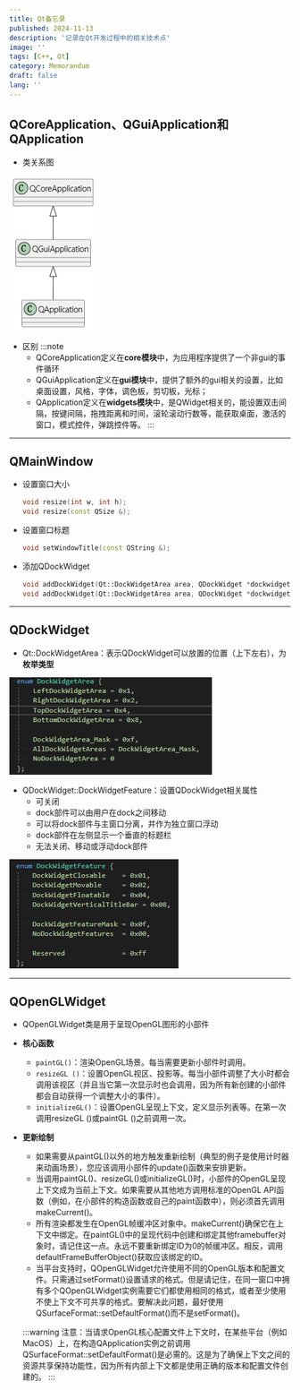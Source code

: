 ```yaml
---
title: Qt备忘录
published: 2024-11-13
description: '记录在Qt开发过程中的相关技术点'
image: ''
tags: [C++, Qt]
category: Memorandum
draft: false 
lang: ''
---
```

## QCoreApplication、QGuiApplication和QApplication

* 类关系图

![类关系图](./Qt备忘录/QApplication类图.png)

* 区别
  :::note
  * QCoreApplication定义在**core模块**中，为应用程序提供了一个非gui的事件循环
  * QGuiApplication定义在**gui模块**中，提供了额外的gui相关的设置，比如桌面设置，风格，字体，调色板，剪切板，光标；
  * QApplication定义在**widgets模块**中，是QWidget相关的，能设置双击间隔，按键间隔，拖拽距离和时间，滚轮滚动行数等，能获取桌面，激活的窗口，模式控件，弹跳控件等。
    :::

---

## QMainWindow

* 设置窗口大小

  ```c++
  void resize(int w, int h);
  void resize(const QSize &);
  ```

* 设置窗口标题

  ```c++
  void setWindowTitle(const QString &);
  ```

* 添加QDockWidget

  ```c++
  void addDockWidget(Qt::DockWidgetArea area, QDockWidget *dockwidget);
  void addDockWidget(Qt::DockWidgetArea area, QDockWidget *dockwidget, Qt::Orientation orientation);
  ```

---

## QDockWidget

* Qt::DockWidgetArea：表示QDockWidget可以放置的位置（上下左右），为**枚举类型**

![Qt::DockWidgetArea定义](./Qt备忘录/Qt.DockWidgetArea.png)

* QDockWidget::DockWidgetFeature：设置QDockWidget相关属性
  * 可关闭
  * dock部件可以由用户在dock之间移动
  * 可以将dock部件与主窗口分离，并作为独立窗口浮动
  * dock部件在左侧显示一个垂直的标题栏
  * 无法关闭、移动或浮动dock部件

![QDockWidget::DockWidgetFeature定义](./Qt备忘录/QDockWidget.DockWidgetFeature.png)

---

## QOpenGLWidget

* QOpenGLWidget类是用于呈现OpenGL图形的小部件
* **核心函数**
  * `paintGL()`：渲染OpenGL场景。每当需要更新小部件时调用。
  * `resizeGL ()`：设置OpenGL视区、投影等。每当小部件调整了大小时都会调用该视区（并且当它第一次显示时也会调用，因为所有新创建的小部件都会自动获得一个调整大小的事件）。
  * `initializeGL()`：设置OpenGL呈现上下文，定义显示列表等。在第一次调用resizeGL ()或paintGL ()之前调用一次。
* **更新绘制**
  * 如果需要从paintGL()以外的地方触发重新绘制（典型的例子是使用计时器来动画场景），您应该调用小部件的update()函数来安排更新。
  * 当调用paintGL()、resizeGL()或initializeGL()时，小部件的OpenGL呈现上下文成为当前上下文。如果需要从其他地方调用标准的OpenGL API函数（例如，在小部件的构造函数或自己的paint函数中），则必须首先调用makeCurrent()。
  * 所有渲染都发生在OpenGL帧缓冲区对象中。makeCurrent()确保它在上下文中绑定。在paintGL()中的呈现代码中创建和绑定其他framebuffer对象时，请记住这一点。永远不要重新绑定ID为0的帧缓冲区。相反，调用defaultFrameBufferObject()获取应该绑定的ID。
  * 当平台支持时，QOpenGLWidget允许使用不同的OpenGL版本和配置文件。只需通过setFormat()设置请求的格式。但是请记住，在同一窗口中拥有多个QOpenGLWidget实例需要它们都使用相同的格式，或者至少使用不使上下文不可共享的格式。要解决此问题，最好使用QSurfaceFormat::setDefaultFormat()而不是setFormat()。
  
  :::warning
  注意：当请求OpenGL核心配置文件上下文时，在某些平台（例如MacOS）上，在构造QApplication实例之前调用QSurfaceFormat::setDefaultFormat()是必需的。这是为了确保上下文之间的资源共享保持功能性，因为所有内部上下文都是使用正确的版本和配置文件创建的。
  :::
